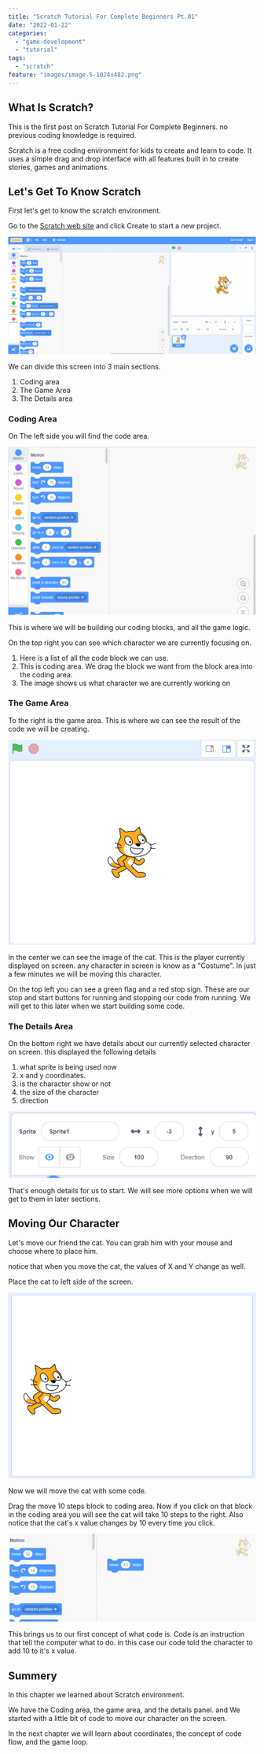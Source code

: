 ```yaml
---
title: "Scratch Tutorial For Complete Beginners Pt.01"
date: "2022-01-22"
categories: 
  - "game-development"
  - "tutorial"
tags: 
  - "scratch"
feature: "images/image-5-1024x482.png"
---
```


## What Is Scratch?

This is the first post on Scratch Tutorial For Complete Beginners. no previous coding knowledge is required.

Scratch is a free coding environment for kids to create and learn to code. It uses a simple drag and drop interface with all features built in to create stories, games and animations.

## Let's Get To Know Scratch

First let's get to know the scratch environment.

Go to the [Scratch web site](https://scratch.mit.edu/) and click Create to start a new project.

![](images/image-5-1024x482.png)

We can divide this screen into 3 main sections.

1. Coding area
2. The Game Area
3. The Details area

### Coding Area

On The left side you will find the code area.

![](images/image-1024x692.png)

This is where we will be building our coding blocks, and all the game logic.

On the top right you can see which character we are currently focusing on.

1. Here is a list of all the code block we can use.
2. This is coding area. We drag the block we want from the block area into the coding area.
3. The image shows us what character we are currently working on

### The Game Area

To the right is the game area. This is where we can see the result of the code we will be creating.

![](images/image-1.png)

In the center we can see the image of the cat. This is the player currently displayed on screen. any character in screen is know as a "Costume". In just a few minutes we will be moving this character.

On the top left you can see a green flag and a red stop sign. These are our stop and start buttons for running and stopping our code from running. We will get to this later when we start building some code.

### The Details Area

On the bottom right we have details about our currently selected character on screen. this displayed the following details

1. what sprite is being used now
2. x and y coordinates.
3. is the character show or not
4. the size of the character
5. direction

![](images/image-2.png)

That's enough details for us to start. We will see more options when we will get to them in later sections.

## Moving Our Character

Let's move our friend the cat. You can grab him with your mouse and choose where to place him.

notice that when you move the cat, the values of X and Y change as well.

Place the cat to left side of the screen.

![](images/image-3.png)

Now we will move the cat with some code.

Drag the move 10 steps block to coding area. Now if you click on that block in the coding area you will see the cat will take 10 steps to the right. Also notice that the cat's x value changes by 10 every time you click.

![](images/image-4-1024x362.png)

This brings us to our first concept of what code is. Code is an instruction that tell the computer what to do. in this case our code told the character to add 10 to it's x value.

## Summery

In this chapter we learned about Scratch environment.

We have the Coding area, the game area, and the details panel. and We started with a little bit of code to move our character on the screen.

In the next chapter we will learn about coordinates, the concept of code flow, and the game loop.
